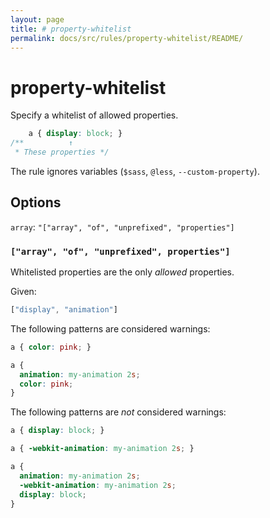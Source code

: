 ```yaml
---
layout: page
title: # property-whitelist
permalink: docs/src/rules/property-whitelist/README/
---
```


# property-whitelist

Specify a whitelist of allowed properties.

```css
    a { display: block; }
/**          ↑
 * These properties */
```

The rule ignores variables (`$sass`, `@less`, `--custom-property`).

## Options

`array`: `"["array", "of", "unprefixed", "properties"]`

### `["array", "of", "unprefixed", properties"]`

Whitelisted properties are the only *allowed* properties.

Given:

```js
["display", "animation"]
```

The following patterns are considered warnings:


```css
a { color: pink; }
```

```css
a {
  animation: my-animation 2s;
  color: pink;
}
```

The following patterns are *not* considered warnings:

```css
a { display: block; }
```

```css
a { -webkit-animation: my-animation 2s; }
```

```css
a {
  animation: my-animation 2s;
  -webkit-animation: my-animation 2s;
  display: block;
}
```
